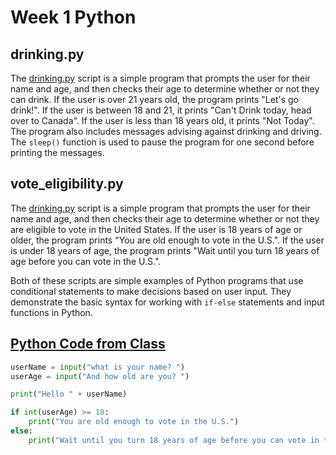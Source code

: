 # Week 1 Python

## drinking.py

The [drinking.py](drinking.py) script is a simple program that prompts the user for their name and age, and then checks their age to determine whether or not they can drink. If the user is over 21 years old, the program prints "Let's go drink!". If the user is between 18 and 21, it prints "Can't Drink today, head over to Canada". If the user is less than 18 years old, it prints "Not Today". The program also includes messages advising against drinking and driving. The `sleep()` function is used to pause the program for one second before printing the messages.

## vote_eligibility.py

The [drinking.py](voting.py) script is a simple program that prompts the user for their name and age, and then checks their age to determine whether or not they are eligible to vote in the United States. If the user is 18 years of age or older, the program prints "You are old enough to vote in the U.S.". If the user is under 18 years of age, the program prints "Wait until you turn 18 years of age before you can vote in the U.S.".

Both of these scripts are simple examples of Python programs that use conditional statements to make decisions based on user input. They demonstrate the basic syntax for working with `if-else` statements and input functions in Python.

## [Python Code from Class](samples/sample1.py) 
```python
userName = input("what is your name? ")
userAge = input("And how old are you? ")

print("Hello " + userName)

if int(userAge) >= 18:
	print("You are old enough to vote in the U.S.")
else:
	print("Wait until you turn 18 years of age before you can vote in the U.S.")
```
